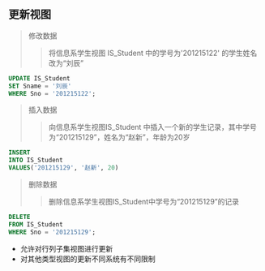 ## 更新视图

> 修改数据
>
> > 将信息系学生视图 IS_Student 中的学号为'201215122' 的学生姓名改为“刘辰”

```sql
UPDATE IS_Student
SET Sname = '刘辰'
WHERE Sno = '201215122';
```

> 插入数据
>
> > 向信息系学生视图IS_Student 中插入一个新的学生记录，其中学号为“201215129”，姓名为“赵新”，年龄为20岁

```sql
INSERT
INTO IS_Student
VALUES('201215129', '赵新', 20)
```

> 删除数据
>
> > 删除信息系学生视图IS_Student中学号为“201215129”的记录

```sql
DELETE
FROM IS_Student
WHERE Sno = '201215129';
```

+ 允许对行列子集视图进行更新
+ 对其他类型视图的更新不同系统有不同限制